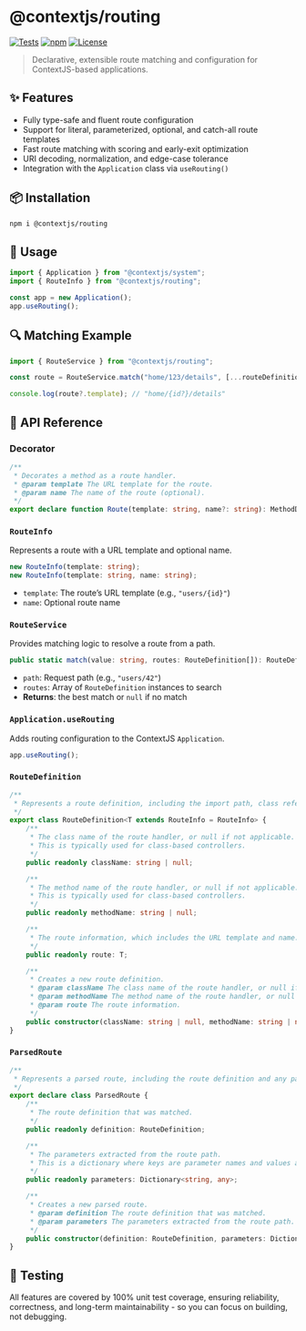 # @contextjs/routing

[![Tests](https://github.com/contextjs/context/actions/workflows/tests.yaml/badge.svg?branch=main)](https://github.com/contextjs/context/actions/workflows/tests.yaml)
[![npm](https://badgen.net/npm/v/@contextjs/routing?cache=300)](https://www.npmjs.com/package/@contextjs/routing)
[![License](https://badgen.net/static/license/MIT)](https://github.com/contextjs/context/blob/main/LICENSE)

> Declarative, extensible route matching and configuration for ContextJS-based applications.

## ✨ Features

- Fully type-safe and fluent route configuration
- Support for literal, parameterized, optional, and catch-all route templates
- Fast route matching with scoring and early-exit optimization
- URI decoding, normalization, and edge-case tolerance
- Integration with the `Application` class via `useRouting()`

## 📦 Installation

```bash
npm i @contextjs/routing
```

## 🚀 Usage

```ts
import { Application } from "@contextjs/system";
import { RouteInfo } from "@contextjs/routing";

const app = new Application();
app.useRouting();
```

## 🔍 Matching Example

```ts
import { RouteService } from "@contextjs/routing";

const route = RouteService.match("home/123/details", [...routeDefinitions]);

console.log(route?.template); // "home/{id?}/details"
```

## 📘 API Reference

### Decorator

```ts
/**
 * Decorates a method as a route handler.
 * @param template The URL template for the route.
 * @param name The name of the route (optional).
 */
export declare function Route(template: string, name?: string): MethodDecorator;
```

### `RouteInfo`

Represents a route with a URL template and optional name.

```ts
new RouteInfo(template: string);
new RouteInfo(template: string, name: string);
```

- `template`: The route’s URL template (e.g., `"users/{id}"`)
- `name`: Optional route name

### `RouteService`

Provides matching logic to resolve a route from a path.

```ts
public static match(value: string, routes: RouteDefinition[]): RouteDefinition | null;
```

- `path`: Request path (e.g., `"users/42"`)
- `routes`: Array of `RouteDefinition` instances to search
- **Returns**: the best match or `null` if no match

### `Application.useRouting`

Adds routing configuration to the ContextJS `Application`.

```ts
app.useRouting();
```


### `RouteDefinition`
```ts
/**
 * Represents a route definition, including the import path, class reference, method name, and route information.
 */
export class RouteDefinition<T extends RouteInfo = RouteInfo> {
    /**
     * The class name of the route handler, or null if not applicable.
     * This is typically used for class-based controllers.
     */
    public readonly className: string | null;

    /**
     * The method name of the route handler, or null if not applicable.
     * This is typically used for class-based controllers.
     */
    public readonly methodName: string | null;

    /**
     * The route information, which includes the URL template and name.
     */
    public readonly route: T;

    /**
     * Creates a new route definition.
     * @param className The class name of the route handler, or null if not applicable.
     * @param methodName The method name of the route handler, or null if not applicable.
     * @param route The route information.
     */
    public constructor(className: string | null, methodName: string | null, route: T);
}
```

### `ParsedRoute`
```ts
/**
 * Represents a parsed route, including the route definition and any parameters extracted from the path.
 */
export declare class ParsedRoute {
    /**
     * The route definition that was matched.
     */
    public readonly definition: RouteDefinition;

    /**
     * The parameters extracted from the route path.
     * This is a dictionary where keys are parameter names and values are their corresponding values.
     */
    public readonly parameters: Dictionary<string, any>;

    /**
     * Creates a new parsed route.
     * @param definition The route definition that was matched.
     * @param parameters The parameters extracted from the route path.
     */
    public constructor(definition: RouteDefinition, parameters: Dictionary<string, any>);
}
```

## 🧪 Testing

All features are covered by 100% unit test coverage, ensuring reliability, correctness, and long-term maintainability - so you can focus on building, not debugging.